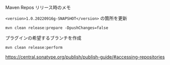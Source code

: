 Maven Repos リリース時のメモ


`<version>1.0.20220916g-SNAPSHOT</version>` の箇所を更新

```
mvn clean release:prepare -DpushChanges=false
```

プラグインの希望するブランチを作成

```
mvn clean release:perform
```



https://central.sonatype.org/publish/publish-guide/#accessing-repositories


